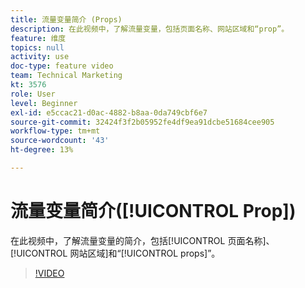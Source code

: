 ```yaml
---
title: 流量变量简介 (Props)
description: 在此视频中，了解流量变量，包括页面名称、网站区域和“prop”。
feature: 维度
topics: null
activity: use
doc-type: feature video
team: Technical Marketing
kt: 3576
role: User
level: Beginner
exl-id: e5ccac21-d0ac-4882-b8aa-0da749cbf6e7
source-git-commit: 32424f3f2b05952fe4df9ea91dcbe51684cee905
workflow-type: tm+mt
source-wordcount: '43'
ht-degree: 13%

---
```


# 流量变量简介([!UICONTROL Prop])

在此视频中，了解流量变量的简介，包括[!UICONTROL 页面名称]、[!UICONTROL 网站区域]和“[!UICONTROL props]”。

>[!VIDEO](https://video.tv.adobe.com/v/28767/?quality=12)
